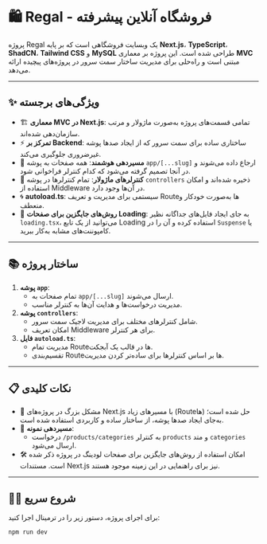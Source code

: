 # 🛍️ Regal - فروشگاه آنلاین پیشرفته

پروژه Regal یک وبسایت فروشگاهی است که بر پایه **Next.js**، **TypeScript**، **ShadCN**، **Tailwind CSS** و **MySQL** طراحی شده است. این پروژه بر معماری **MVC** مبتنی است و راه‌حلی برای مدیریت ساختار سمت سرور در پروژه‌های پیچیده ارائه می‌دهد.

---

## ✨ ویژگی‌های برجسته

- 🏗️ **معماری MVC در Next.js**: تمامی قسمت‌های پروژه به‌صورت ماژولار و مرتب سازمان‌دهی شده‌اند.
- ⚡ **تمرکز بر Backend**: ساختاری ساده برای سمت سرور که از ایجاد صدها پوشه غیرضروری جلوگیری می‌کند.
- 🔀 **مسیر‌دهی هوشمند**: همه صفحات به پوشه `app/[...slug]` ارجاع داده می‌شوند و در آنجا تصمیم گرفته می‌شود که کدام کنترلر فراخوانی شود.
- 🔧 **کنترلرهای ماژولار**: تمام کنترلرها در پوشه `controllers` ذخیره شده‌اند و امکان استفاده از Middleware در آن‌ها وجود دارد.
- 🌀 **autoload.ts**: سیستمی برای مدیریت و تعریف Route‌ها به‌صورت خودکار و منعطف.
- 🚀 **روش‌های جایگزین برای صفحات Loading**: به جای ایجاد فایل‌های جداگانه نظیر `loading.tsx`، می‌توانید از یک تابع Loading استفاده کرده و آن را در `Suspense` یا کامپوننت‌های مشابه به‌کار ببرید.

---

## 📚 ساختار پروژه

1. **پوشه `app`**:
   - تمام صفحات به `app/[...slug]` ارسال می‌شوند.
   - مدیریت درخواست‌ها و هدایت آن‌ها به کنترلر مناسب.
2. **پوشه `controllers`**:
   - شامل کنترلرهای مختلف برای مدیریت لاجیک سمت سرور.
   - امکان تعریف Middleware برای هر کنترلر.
3. **فایل `autoload.ts`**:
   - مدیریت تمام Route‌ها در قالب یک آبجکت.
   - تقسیم‌بندی Route‌ها بر اساس کنترلرها برای ساده‌تر کردن مدیریت.

---

## 📋 نکات کلیدی

- 📂 مشکل بزرگ در پروژه‌های Next.js با مسیر‌های زیاد (Route‌ها) حل شده است؛ به‌جای ایجاد صدها پوشه، از ساختار ساده و کاربردی استفاده شده است.
- 🔗 **مسیر‌دهی نمونه**:
  - درخواست `/products/categories` به کنترلر `products` و متد `categories` ارسال می‌شود.
- 🛠️ امکان استفاده از روش‌های جایگزین برای صفحات لودینگ در پروژه ذکر شده است. مستندات Next.js نیز برای راهنمایی در این زمینه موجود هستند.

---

## 🏃‍♂️ شروع سریع

برای اجرای پروژه، دستور زیر را در ترمینال اجرا کنید:

```bash
npm run dev